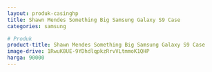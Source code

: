 ```yaml
---
layout: produk-casinghp
title: Shawn Mendes Something Big Samsung Galaxy S9 Case
categories: samsung

# Produk
product-title: Shawn Mendes Something Big Samsung Galaxy S9 Case
image-drive: 1RwuK8UE-9YDhdlqpkzRrvVLtmmoK1QHP
harga: 90000
---
```

